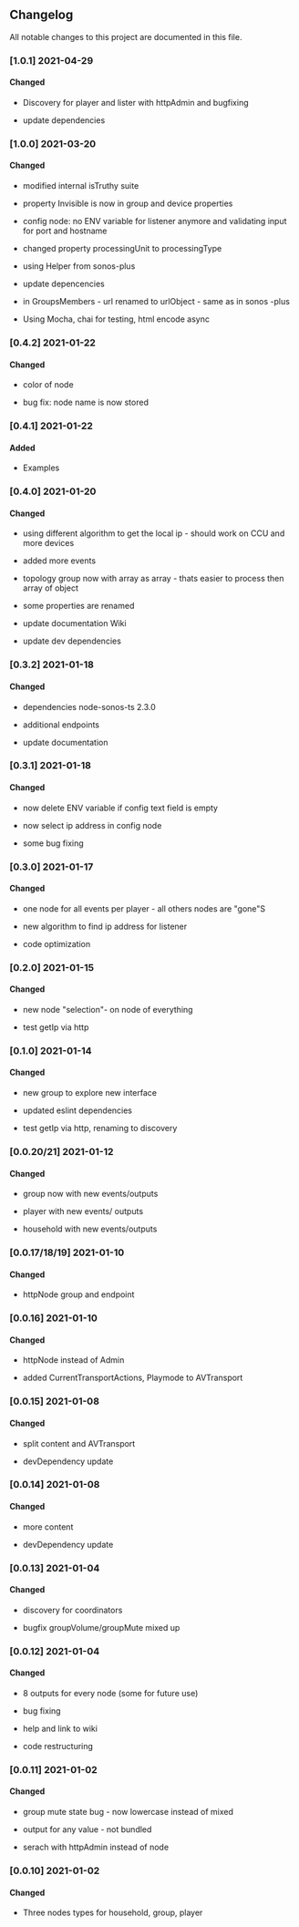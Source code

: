 ## Changelog

All notable changes to this project are documented in this file.

### [1.0.1] 2021-04-29

#### Changed

- Discovery for player and lister with httpAdmin and bugfixing

- update dependencies

### [1.0.0] 2021-03-20

#### Changed

- modified internal isTruthy suite

- property Invisible is now in group and device properties

- config node: no ENV variable for listener anymore and validating input for port and hostname

- changed property processingUnit to processingType

- using Helper from sonos-plus

- update depencencies

- in GroupsMembers - url renamed to urlObject - same as in sonos -plus

- Using Mocha, chai for testing, html encode async

### [0.4.2] 2021-01-22

#### Changed

- color of node

- bug fix: node name is now stored

### [0.4.1] 2021-01-22

#### Added

- Examples

### [0.4.0] 2021-01-20

#### Changed

- using different algorithm to get the local ip - should work on CCU and more devices

- added more events

- topology group now with array as array - thats easier to process then array of object

- some properties are renamed

- update documentation Wiki

- update dev dependencies

### [0.3.2] 2021-01-18

#### Changed

- dependencies node-sonos-ts 2.3.0

- additional endpoints

- update documentation

### [0.3.1] 2021-01-18

#### Changed

- now delete ENV variable if config text field is empty

- now select ip address in config node

- some bug fixing

### [0.3.0] 2021-01-17

#### Changed

- one node for all events per player - all others nodes are "gone"S

- new algorithm to find ip address for listener

- code optimization

### [0.2.0] 2021-01-15

#### Changed

- new node "selection"- on node of everything

- test getIp via http

### [0.1.0] 2021-01-14

#### Changed

- new group to explore new interface

- updated eslint dependencies

- test getIp via http, renaming to discovery

### [0.0.20/21] 2021-01-12

#### Changed

- group now with new events/outputs

- player with new events/ outputs

- household with new events/outputs

### [0.0.17/18/19] 2021-01-10

#### Changed

- httpNode group and endpoint

### [0.0.16] 2021-01-10

#### Changed

- httpNode instead of Admin

- added CurrentTransportActions, Playmode to AVTransport

### [0.0.15] 2021-01-08

#### Changed

- split content and AVTransport

- devDependency update

### [0.0.14] 2021-01-08

#### Changed

- more content

- devDependency update

### [0.0.13] 2021-01-04

#### Changed

- discovery for coordinators

- bugfix groupVolume/groupMute mixed up

### [0.0.12] 2021-01-04

#### Changed

- 8 outputs for every node (some for future use)

- bug fixing

- help and link to wiki

- code restructuring

### [0.0.11] 2021-01-02

#### Changed

- group mute state bug - now lowercase instead of mixed

- output for any value - not bundled

- serach with httpAdmin instead of node

### [0.0.10] 2021-01-02

#### Changed

- Three nodes types for household, group, player
